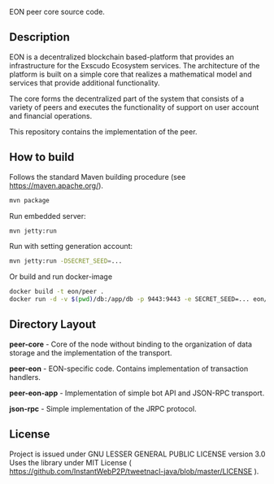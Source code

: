 
EON peer core source code.


Description
-----------

EON is a decentralized blockchain based-platform that provides an 
infrastructure for the Exscudo Ecosystem services. The  architecture  of  the  
platform  is  built  on  a  simple  core  that realizes a mathematical model and 
services that provide additional functionality. 

The core forms the decentralized part of the system that consists of a variety 
of peers and executes the functionality of support on user account and financial 
operations.

This repository contains the implementation of the peer.


How to build 
------------

Follows the standard Maven building procedure (see https://maven.apache.org/).
```bash
mvn package
```

Run embedded server:
```bash
mvn jetty:run
```

Run with setting generation account:
```bash
mvn jetty:run -DSECRET_SEED=...
```

Or build and run docker-image
```bash
docker build -t eon/peer .
docker run -d -v $(pwd)/db:/app/db -p 9443:9443 -e SECRET_SEED=... eon/peer
```


Directory Layout 
----------------

**peer-core** - Core of the node without binding to the organization of data storage and the implementation of the transport.

**peer-eon** - EON-specific code. Contains implementation of transaction handlers.

**peer-eon-app** - Implementation of simple bot API and JSON-RPC transport.

**json-rpc** - Simple implementation of the JRPC protocol.

License
-------

Project is issued under GNU LESSER GENERAL PUBLIC LICENSE version 3.0
Uses the library under MIT License ( https://github.com/InstantWebP2P/tweetnacl-java/blob/master/LICENSE ).
